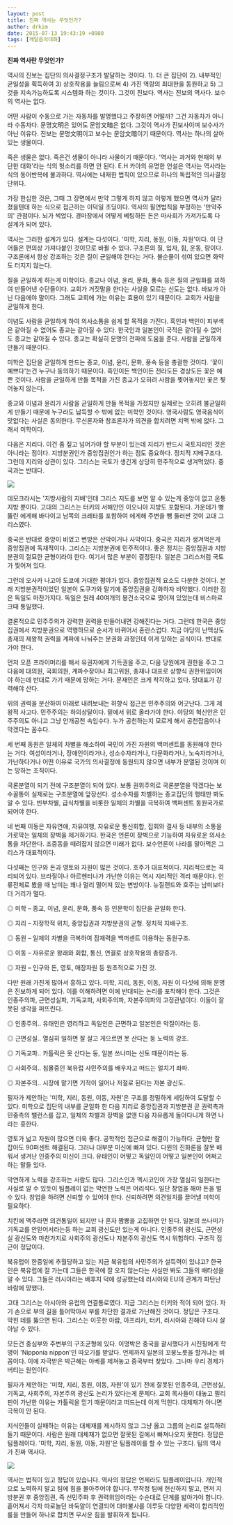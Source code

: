 ```yaml
---
layout: post
title: 진짜 역사는 무엇인가?
author: drkim
date: 2015-07-13 19:43:19 +0900
tags: [깨달음의대화]
---
```

**진짜 역사란 무엇인가?**

  


역사의 진보는 집단의 의사결정구조가 발달하는 것이다. 1). 더 큰 집단이 2). 내부적인 균일성을 획득하여 3) 상호작용을 늘림으로써 4) 가진 역량의 최대한을 동원하고 5) 그것을 지속가능하도록 시스템화 하는 것이다. 그것이 진보다. 역사는 진보의 역사다. 보수의 역사는 없다. 

  


어떤 사람이 수동으로 가는 자동차를 발명했다고 주장하면 어떨까? 그건 자동차가 아니라 수동차다. 문명文明은 있어도 문암文暗은 없다. 그것이 역사가 진보사이며 보수사가 아닌 이유다. 진보는 문명文明이고 보수는 문암文暗이기 때문이다. 역사는 하나의 살아있는 생물이다. 

  


죽은 생물은 없다. 죽은건 생물이 아니라 사물이기 때문이다. '역사는 과거와 현재의 부단한 대화'라는 식의 헛소리를 하면 안 된다. E.H 카아의 유명한 언설은 역사는 역사라는 식의 동어반복에 불과하다. 역사에는 내재한 법칙이 있으므로 하나의 독립적인 의사결정 단위다. 

  


가장 한심한 것은, 그때 그 장면에서 만약 그렇게 하지 않고 이렇게 했으면 역사가 달라졌을텐데 하는 식으로 접근하는 이덕일 초딩이다. 역사의 필연법칙을 부정하는 '만약주의' 관점이다. 뇌가 썩었다. 경마장에서 어떻게 베팅하든 돈은 마사회가 가져가도록 다 설계가 되어 있다. 

  


역사는 그러한 설계가 있다. 설계는 다섯이다. '미학, 지리, 동원, 이동, 자원'이다. 이 단어들은 편의상 가져다붙인 것이므로 바뀔 수 있다. 구조론의 질, 입자, 힘, 운동, 량이다. 구조론에서 항상 강조하는 것은 질이 균일해야 한다는 거다. 불순물이 섞여 있으면 화약도 터지지 않는다. 

  


질을 균일하게 하는게 미학이다. 종교나 이념, 윤리, 문화, 풍속 등은 질의 균일화를 꾀하여 만들어낸 수단들이다. 교회가 거짓말을 한다는 사실을 모르는 신도는 없다. 바보가 아닌 다음에야 말이다. 그래도 교회에 가는 이유는 효용이 있기 때문이다. 교회가 사람을 균일하게 한다. 

  


이념도 사람을 균일하게 하여 의사소통을 쉽게 할 목적을 가진다. 흑인과 백인이 피부색은 같아질 수 없어도 종교는 같아질 수 있다. 한국인과 일본인이 국적은 같아질 수 없어도 종교는 같아질 수 있다. 종교는 확실히 문명의 전파에 도움을 준다. 사람을 균일하게 만들기 때문이다. 

  


미학은 집단을 균일하게 만드는 종교, 이념, 윤리, 문화, 풍속 등을 총괄한 것이다. '꽃이 예쁘다'는건 누구나 동의하기 때문이다. 흑인이든 백인이든 전라도든 경상도든 꽃은 예쁜 것이다. 사람을 균일하게 만들 목적을 가진 종교가 오히려 사람을 찢어놓지만 꽃은 찢어놓지 않는다. 

  


종교와 이념과 윤리가 사람을 균일하게 만들 목적을 가졌지만 실제로는 오히려 불균일하게 만들기 때문에 누구라도 납득할 수 밖에 없는 미학인 것이다. 영국사람도 영국음식이 맛없다는 사실은 동의한다. 무신론자와 창조론자가 의견을 합치려면 치맥 밖에 없다. 그래서 미학이다. 

  


다음은 지리다. 이건 좀 짚고 넘어가야 할 부분이 있는데 지리가 반드시 국토지리인 것은 아니라는 점이다. 지방분권인가 중앙집권인가 하는 점도 중요하다. 정치적 지배구조다. 그런데 지리와 상관이 있다. 그리스는 국토가 생긴게 상당히 민주적으로 생겨먹었다. 중국과는 반대다. 

  




![](/files/attach/images/198/623/606/2345.jpg) 

  


데모크라시는 '지방사람의 지배'인데 그리스 지도를 보면 알 수 있는게 중앙이 없고 온통 지방 뿐이다. 고대의 그리스는 터키의 서해안인 이오니아 지방도 포함된다. 가운데가 뻥 뚫린 에게해 바다이고 남쪽의 크레타를 포함하여 에게해 주변을 뺑 둘러싼 것이 고대 그리스였다. 

  


중국은 반대로 중앙이 비었고 변방은 산악이거나 사막이다. 중국은 지리가 생겨먹은게 중앙집권에 독재적이다. 그리스는 지방분권에 민주적이다. 좋은 정치는 중앙집권과 지방분권의 절묘한 균형이라야 한다. 여기서 많은 부분이 결정된다. 일본은 그리스처럼 국토가 찢어져 있다. 

  


그런데 오사카 나고야 도쿄에 거대한 평야가 있다. 중앙집권적 요소도 다분한 것이다. 본래 지방분권적이었던 일본이 도쿠가와 말기에 중앙집권을 강화하자 비약했다. 이러한 점은 독일도 마찬가지다. 독일은 원래 40여개의 봉건소국으로 찢어져 있었는데 비스마르크때 통일했다. 

  


결론적으로 민주주의가 강력한 권력을 만들어내면 강해진다는 거다. 그런데 한국은 중앙집권에서 지방분권으로 역행하므로 순서가 바뀌어서 혼란스럽다. 지금 야당의 난맥상도 총재의 제왕적 권력을 계파에 나눠주는 분권화 과정인데 이게 망하는 공식이다. 반대로 가야 한다. 

  


먼저 오픈 프라이머리를 해서 유권자에게 기득권을 주고, 다음 당원에게 권한을 주고 그 다음에 대의원, 국회의원, 계파수장이나 최고위원, 총재나 대표로 상향식 권한위임이어야 하는데 반대로 가기 때문에 망하는 거다. 문재인은 크게 착각하고 있다. 당대표가 강력해야 산다. 

  


위의 권력을 분산하여 아래로 내려보내는 하향식 접근은 민주주의와 어긋난다. 그게 제왕적 사고다. 민주주의는 하의상달이다. 밑에서 위로 올라가야 한다. 야당의 혁신안은 민주주의도 아니고 그냥 안개공천 속임수다. 누가 공천하는지 모르게 해서 공천잡음이나 막겠다는 꼼수다. 

  


세 번째 동원은 일체의 차별을 해소하여 국민이 가진 자원의 백퍼센트를 동원해야 한다는 거다. 여성이라거나, 장애인이라거나, 성소수자라거나, 다문화라거나, 노숙자라거나, 가난하다거나 어떤 이유로 국가의 의사결정에 동원되지 않으면 내부가 분열된 것이며 이는 망하는 조직이다. 

  


국론분열이 되기 전에 구조분열이 되어 있다. 보통 권위주의로 국론분열을 막겠다는 보수꼴통이 실제로는 구조분열에 앞장선다. 성소수자를 차별하는 종교집단의 행태만 봐도 알 수 있다. 빈부차별, 급식차별을 비롯한 일체의 차별을 극복하여 백퍼센트 동원국가로 되어야 한다. 

  


네 번째 이동은 자유연애, 자유여행, 자유로운 통신회합, 집회와 결사 등 내부의 소통을 가로막는 일체의 장벽을 제거하기다. 한국은 언론이 장벽으로 기능하여 자유로운 의사소통을 차단한다. 조중동을 때려잡지 않으면 미래가 없다. 보수언론이 나라를 말아먹은 그리스가 대표적이다. 

  


다섯째는 인구와 돈과 영토와 자원이 많은 것이다. 호주가 대표적이다. 지리적으로는 격리되어 있다. 브라질이나 아르헨티나가 가난한 이유는 역시 지리적인 격리 때문이다. 인류전체로 봤을 때 남미는 꽤나 멀리 떨어져 있는 변방이다. 뉴질랜드와 호주는 남미보다 더 거리가 멀다. 

  


◎ 미학 – 종교, 이념, 윤리, 문화, 풍속 등 인문학이 집단을 균일화 한다.  
      
◎ 지리 – 지정학적 위치, 중앙집권과 지방분권의 균형. 정치적 지배구조.  
      
◎ 동원 – 일체의 차별을 극복하여 잠재력을 백퍼센트 이용하는 동원구조.  
      
◎ 이동 – 자유로운 왕래와 회합, 통신, 연결로 상호작용의 총량증가.  
      
◎ 자원 – 인구와 돈, 영토, 매장자원 등 원초적으로 가진 것. 

  


다만 원래 가진게 많아서 흥하고 있다. 미학, 지리, 동원, 이동, 자원 이 다섯에 의해 문명은 진보하게 되어 있다. 이를 이해하려면 이에 반대되는 논리를 포착해야 한다. 그것은 인종주의파, 근면성실파, 기독교파, 사회주의파, 자본주의파의 고정관념이다. 이들이 잘못된 생각을 퍼뜨린다. 

  


◎ 인종주의.. 유태인은 영리하고 독일인은 근면하고 일본인은 악질이라는 등.  
      
◎ 근면성실.. 열심히 일하면 잘 살고 게으르면 못 산다는 둥 노력의 강조.  
      
◎ 기독교파.. 카톨릭은 못 산다는 둥, 일본 쓰나미는 신토 때문이라는 둥.  
      
◎ 사회주의.. 침몰중인 북유럽 사민주의를 배우자고 떠드는 얼치기 좌파.  
      
◎ 자본주의.. 시장에 맡기면 기적이 일어나 저절로 된다는 자본 광신도. 

  


필자가 제안하는 '미학, 지리, 동원, 이동, 자원'은 구조를 정밀하게 세팅하여 도달할 수 있다. 미학으로 집단의 내부를 균일화 한 다음 지리로 중앙집권과 지방분권 곧 권력측과 민중측의 밸런스를 잡고, 일체의 차별과 장벽을 없앤 다음 자유롭게 돌아다니게 하면 나라는 흥한다. 

  


영토가 넓고 자원이 많으면 더욱 좋다. 공학적인 접근으로 해결이 가능하다. 균형만 잘 잡아도 90퍼센트 해결된다. 그러나 대부분 미신에 빠져 있다. 다윈의 진화론을 잘못 배워서 생겨난 인종주의 미신이 크다. 유태인이 어떻고 독일인이 어떻고 일본인이 어쩌고 하는 말들 있다. 

  


막연하게 노력을 강조하는 사람도 많다. 그리스인과 멕시코인이 가장 열심히 일한다는 사실로 알 수 있듯이 팀플레이 없는 막연한 노력은 어리석다. 일단 창업을 해야 돈을 벌 수 있다. 창업을 하려면 신뢰할 수 있어야 한다. 신뢰하려면 의견일치를 끌어낼 미학이 필요하다. 

  


치킨에 맥주라면 의견통일이 되지만 나 혼자 짬뽕을 고집하면 안 된다. 일본의 쓰나미가 기독교를 안믿어서라는둥 하는 교회 광신도만 있는게 아니다. 인종주의 광신도, 근면성실 광신도와 마찬가지로 사회주의 광신도나 자본주의 광신도 역시 위험하다. 구조적 접근이 정답이다. 

  


북유럽이 한중일에 추월당하고 있는 지금 북유럽의 사민주의가 설득력이 있냐고? 한국인은 북유럽에 잘 가는데 그들은 한국에 잘 오지 않는다는 사실만 봐도 그들의 배타성을 알 수 있다. 그들은 러시아라는 배후지 덕에 성공했는데 러시아와 EU의 관계가 파탄난 바람에 망했다. 

  


고대 그리스는 아시아와 유럽의 연결통로였다. 지금 그리스는 터키와 적이 되어 있다. 자기 손으로 부의 길을 틀어막아서 부를 차단한 결과로 가난해진 것이다. 정답은 구조다. 막힌 데를 뚫으면 된다. 그리스는 이웃한 아랍, 아프리카, 터키, 러시아와 친해야 다시 살아날 수 있다. 

  


모든건 중심부와 주변부의 구조균형에 있다. 이명박은 중국을 괄시했다가 시진핑에게 학명이 'Nipponia nippon'인 따오기를 받았다. 언제까지 일본의 꼬붕노릇을 할거냐는 비꼼이다. 이에 자극받은 박근혜는 아베를 제쳐놓고 중국부터 찾았다. 그나마 우리 경제가 버티는 원인이다. 

  


필자가 제안하는 '미학, 지리, 동원, 이동, 자원'이 있기 전에 잘못된 인종주의, 근면성실, 기독교, 사회주의, 자본주의 광신도 논리가 있다는게 문제다. 교회 목사들이 대놓고 필리핀이 가난한 이유는 카톨릭을 믿기 때문이라고 떠드는데 이게 먹힌다. 대체재가 아니면 극복이 안 된다. 

  


지식인들이 실패하는 이유는 대체재를 제시하지 않고 그냥 옳고 그름의 논리로 설득하려 들기 때문이다. 사람은 원래 대체재가 없으면 잘못된 길에서 빠져나오지 못한다. 정답은 팀플레이다. '미학, 지리, 동원, 이동, 자원'은 팀플레이를 할 수 있는 구조다. 팀의 역사가 진짜 역사다. 

  


  



 
![](/files/attach/images/198/623/606/DSC01488.JPG) 

  


역사는 법칙이 있고 정답이 있습니다. 역사의 정답은 언제라도 팀플레이입니다. 개인적으로 노력하지 말고 팀에 힘을 몰아주어야 합니다. 무작정 팀에 헌신하지 말고, 먼저 지방분권 후 중앙집권, 즉 선민주화 후 권력위임이라는 수순대로 단계를 밟아가야 합니다. 흩어져서 각자 따로놀던 바둑알이 연결되어 대마불사를 이루듯 다양한 세력이 합리적인 룰을 만들어 하나로 합치면 무서운 힘을 발휘하게 됩니다.